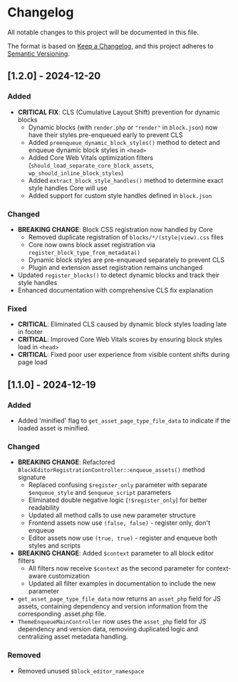 # Changelog

All notable changes to this project will be documented in this file.

The format is based on [Keep a Changelog](https://keepachangelog.com/en/1.0.0/),
and this project adheres to [Semantic Versioning](https://semver.org/spec/v2.0.0.html).

## [1.2.0] - 2024-12-20

### Added
- **CRITICAL FIX**: CLS (Cumulative Layout Shift) prevention for dynamic blocks
  - Dynamic blocks (with `render.php` or `"render"` in `block.json`) now have their styles pre-enqueued early to prevent CLS
  - Added `preenqueue_dynamic_block_styles()` method to detect and enqueue dynamic block styles in `<head>`
  - Added Core Web Vitals optimization filters (`should_load_separate_core_block_assets`, `wp_should_inline_block_styles`)
  - Added `extract_block_style_handles()` method to determine exact style handles Core will use
  - Added support for custom style handles defined in `block.json`

### Changed
- **BREAKING CHANGE**: Block CSS registration now handled by Core
  - Removed duplicate registration of `blocks/*/(style|view).css` files
  - Core now owns block asset registration via `register_block_type_from_metadata()`
  - Dynamic block styles are pre-enqueued separately to prevent CLS
  - Plugin and extension asset registration remains unchanged
- Updated `register_blocks()` to detect dynamic blocks and track their style handles
- Enhanced documentation with comprehensive CLS fix explanation

### Fixed
- **CRITICAL**: Eliminated CLS caused by dynamic block styles loading late in footer
- **CRITICAL**: Improved Core Web Vitals scores by ensuring block styles load in `<head>`
- **CRITICAL**: Fixed poor user experience from visible content shifts during page load

## [1.1.0] - 2024-12-19

### Added
- Added 'minified' flag to `get_asset_page_type_file_data` to indicate if the loaded asset is minified.

### Changed
- **BREAKING CHANGE**: Refactored `BlockEditorRegistrationController::enqueue_assets()` method signature
  - Replaced confusing `$register_only` parameter with separate `$enqueue_style` and `$enqueue_script` parameters
  - Eliminated double negative logic (`!$register_only`) for better readability
  - Updated all method calls to use new parameter structure
  - Frontend assets now use `(false, false)` - register only, don't enqueue
  - Editor assets now use `(true, true)` - register and enqueue both styles and scripts
- **BREAKING CHANGE**: Added `$context` parameter to all block editor filters
  - All filters now receive `$context` as the second parameter for context-aware customization
  - Updated all filter examples in documentation to include the new parameter
- `get_asset_page_type_file_data` now returns an `asset_php` field for JS assets, containing dependency and version information from the corresponding .asset.php file.
- `ThemeEnqueueMainController` now uses the `asset_php` field for JS dependency and version data, removing duplicated logic and centralizing asset metadata handling.

### Removed
- Removed unused `$block_editor_namespace`